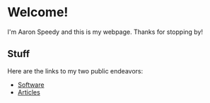# Welcome!

I'm Aaron Speedy and this is my webpage. Thanks for stopping by!

## Stuff

Here are the links to my two public endeavors:
- [Software](https://github.com/Aaron-Speedy/)
- [Articles](/articles/)
